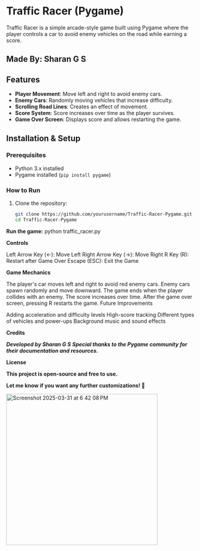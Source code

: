 # Traffic Racer (Pygame)

Traffic Racer is a simple arcade-style game built using Pygame where the player controls a car to avoid enemy vehicles on the road while earning a score.

## Made By: **Sharan G S**

## Features
- **Player Movement**: Move left and right to avoid enemy cars.
- **Enemy Cars**: Randomly moving vehicles that increase difficulty.
- **Scrolling Road Lines**: Creates an effect of movement.
- **Score System**: Score increases over time as the player survives.
- **Game Over Screen**: Displays score and allows restarting the game.

## Installation & Setup
### Prerequisites
- Python 3.x installed
- Pygame installed (`pip install pygame`)

### How to Run
1. Clone the repository:
   ```bash
   git clone https://github.com/yourusername/Traffic-Racer-Pygame.git
   cd Traffic-Racer-Pygame

**Run the game:**
python traffic_racer.py

**Controls**

Left Arrow Key (←): Move Left
Right Arrow Key (→): Move Right
R Key (R): Restart after Game Over
Escape (ESC): Exit the Game


**Game Mechanics**

The player's car moves left and right to avoid red enemy cars.
Enemy cars spawn randomly and move downward.
The game ends when the player collides with an enemy.
The score increases over time.
After the game over screen, pressing R restarts the game.
Future Improvements

Adding acceleration and difficulty levels
High-score tracking
Different types of vehicles and power-ups
Background music and sound effects

**Credits**

***Developed by Sharan G S***
***Special thanks to the Pygame community for their documentation and resources.***

**License**

**This project is open-source and free to use.**


**Let me know if you want any further customizations! 🚀**

<img width="404" alt="Screenshot 2025-03-31 at 6 42 08 PM" src="https://github.com/user-attachments/assets/917f17dc-2879-4382-be7d-7b244b9b41f1" />
